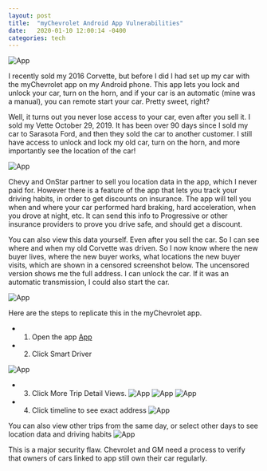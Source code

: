 ```yaml
---
layout: post
title:  "myChevrolet Android App Vulnerabilities"
date:   2020-01-10 12:00:14 -0400
categories: tech
---
```


![App](/images/mychevy/1.jpg)

I recently sold my 2016 Corvette, but before I did I had set up my car with the myChevrolet app on my Android phone. This app lets you lock and unlock your car, turn on the horn, and if your car is an automatic (mine was a manual), you can remote start your car. Pretty sweet, right?

Well, it turns out you never lose access to your car, even after you sell it. I sold my Vette October 29, 2019. It has been over 90 days since I sold my car to Sarasota Ford, and then they sold the car to another customer. I still have access to unlock and lock my old car, turn on the horn, and more importantly see the location of the car!

![App](/images/mychevy/8.jpg)

Chevy and OnStar partner to sell you location data in the app, which I never paid for. However there is a feature of the app that lets you track your driving habits, in order to get discounts on insurance. The app will tell you when and where your car performed hard braking, hard acceleration, when you drove at night, etc. It can send this info to Progressive or other insurance providers to prove you drive safe, and should get a discount.

You can also view this data yourself. Even after you sell the car. So I can see where and when my old Corvette was driven. So I now know where the new buyer lives, where the new buyer works, what locations the new buyer visits, which are shown in a censored screenshot below. The uncensored version shows me the full address. I can unlock the car. If it was an automatic transmission, I could also start the car.

![App](/images/mychevy/9.jpg)

Here are the steps to replicate this in the myChevrolet app.

* 1. Open the app
[App](/images/mychevy/2.jpg)

* 2. Click Smart Driver

![App](/images/mychevy/3.jpg)

* 3. Click More Trip Detail Views.
![App](/images/mychevy/4.jpg)
![App](/images/mychevy/6.jpg)
![App](/images/mychevy/7.jpg)

* 4. Click timeline to see exact address
![App](/images/mychevy/9.jpg)

You can also view other trips from the same day, or select other days to see location data and driving habits
![App](/images/mychevy/5.jpg)

This is a major security flaw. Chevrolet and GM need a process to verify that owners of cars linked to app still own their car regularly.
